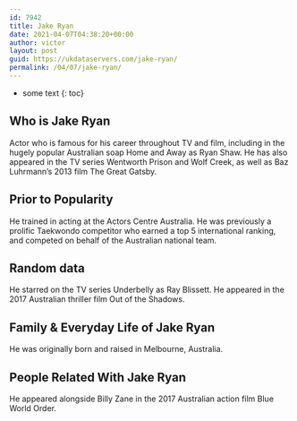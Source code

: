 ```yaml
---
id: 7942
title: Jake Ryan
date: 2021-04-07T04:38:20+00:00
author: victor
layout: post
guid: https://ukdataservers.com/jake-ryan/
permalink: /04/07/jake-ryan/
---
```


* some text
{: toc}


## Who is Jake Ryan



Actor who is famous for his career throughout TV and film, including in the hugely popular Australian soap Home and Away as Ryan Shaw. He has also appeared in the TV series Wentworth Prison and Wolf Creek, as well as Baz Luhrmann&#8217;s 2013 film The Great Gatsby. 

                
                
                
## Prior to Popularity



He trained in acting at the Actors Centre Australia. He was previously a prolific Taekwondo competitor who earned a top 5 international ranking, and competed on behalf of the Australian national team. 

                
                
                
## Random data



He starred on the TV series Underbelly as Ray Blissett. He appeared in the 2017 Australian thriller film Out of the Shadows. 

                
                
                
## Family & Everyday Life of Jake Ryan



He was originally born and raised in Melbourne, Australia. 

                
                
                
## People Related With Jake Ryan



He appeared alongside Billy Zane in the 2017 Australian action film Blue World Order.

                
              
            
          
          
          